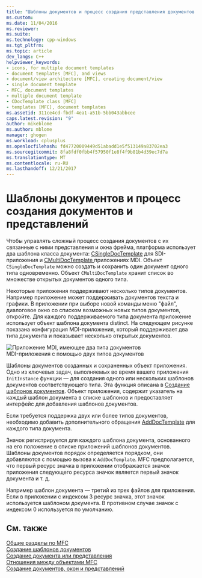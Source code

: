 ```yaml
---
title: "Шаблоны документов и процесс создания представления документов | Документы Microsoft"
ms.custom: 
ms.date: 11/04/2016
ms.reviewer: 
ms.suite: 
ms.technology: cpp-windows
ms.tgt_pltfrm: 
ms.topic: article
dev_langs: C++
helpviewer_keywords:
- icons, for multiple document templates
- document templates [MFC], and views
- document/view architecture [MFC], creating document/view
- single document template
- MFC, document templates
- multiple document template
- CDocTemplate class [MFC]
- templates [MFC], document templates
ms.assetid: 311ce4cd-fbdf-4ea1-a51b-5bb043abbcee
caps.latest.revision: "9"
author: mikeblome
ms.author: mblome
manager: ghogen
ms.workload: cplusplus
ms.openlocfilehash: fd47720009449d51abadd1e5f513149a83702ea3
ms.sourcegitcommit: 8fa8fdf0fbb4f57950f1e8f4f9b81b4d39ec7d7a
ms.translationtype: MT
ms.contentlocale: ru-RU
ms.lasthandoff: 12/21/2017
---
```

# <a name="document-templates-and-the-documentview-creation-process"></a>Шаблоны документов и процесс создания документов и представлений
Чтобы управлять сложный процесс создания документов с их связанные с ними представления и окна фрейма, платформа использует два шаблона класса документа: [CSingleDocTemplate](../mfc/reference/csingledoctemplate-class.md) для SDI-приложения и [CMultiDocTemplate ](../mfc/reference/cmultidoctemplate-class.md) приложениях MDI. Объект `CSingleDocTemplate` можно создать и сохранить один документ одного типа одновременно. Объект `CMultiDocTemplate` хранит список во множестве открытых документов одного типа.  
  
 Некоторые приложения поддерживают несколько типов документов. Например приложение может поддерживать документов текста и графики. В приложении при выборе новой команды меню "файл", диалоговое окно со списком возможных новых типов документов, откройте. Для каждого поддерживаемого типа документа приложение использует объект шаблона документа distinct. На следующем рисунке показана конфигурация MDI-приложения, который поддерживает два типа документа и показывает несколько открытых документов.  
  
 ![Приложение MDI, имеющее два типа документов](../mfc/media/vc387h1.gif "vc387h1")  
MDI-приложения с помощью двух типов документов  
  
 Шаблоны документов созданных и сохраненных объект приложения. Одно из ключевых задач, выполняемых во время вашего приложения `InitInstance` функции — для создания одного или нескольких шаблонов документов соответствующего типа. Эта функция описана в [Создание шаблонов документов](../mfc/document-template-creation.md). Объект приложения, содержит указатель на каждый шаблон документа в списке шаблонов и предоставляет интерфейс для добавления шаблонов документов.  
  
 Если требуется поддержка двух или более типов документов, необходимо добавить дополнительного обращения [AddDocTemplate](../mfc/reference/cwinapp-class.md#adddoctemplate) для каждого типа документа.  
  
 Значок регистрируется для каждого шаблона документа, основанного на его положение в списке приложений шаблонов документов. Шаблоны документов порядок определяется порядком, они добавляются с помощью вызова к `AddDocTemplate`. MFC предполагается, что первый ресурс значка в приложении отображается значок приложения следующего ресурса значок является первый значок документа и т. д.  
  
 Например шаблон документа — третий из трех файлов для приложения. Если в приложении с индексом 3 ресурс значка, этот значок используется шаблоном документа. В противном случае значок с индексом 0 используется по умолчанию.  
  
## <a name="see-also"></a>См. также  
 [Общие разделы по MFC](../mfc/general-mfc-topics.md)   
 [Создание шаблонов документов](../mfc/document-template-creation.md)   
 [Создание документа или представления](../mfc/document-view-creation.md)   
 [Отношения между объектами MFC](../mfc/relationships-among-mfc-objects.md)   
 [Создание документов, окон и представлений](../mfc/creating-new-documents-windows-and-views.md)

